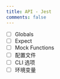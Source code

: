 ```yaml
---
title: API - Jest
comments: false
---
```


- [ ] Globals
- [ ] Expect
- [ ] Mock Functions
- [ ] 配置文件
- [ ] CLI 选项
- [ ] 环境变量
